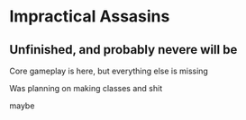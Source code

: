 # Impractical Assasins
## Unfinished, and probably nevere will be
Core gameplay is here, but everything else is missing

Was planning on making classes and shit 

maybe
